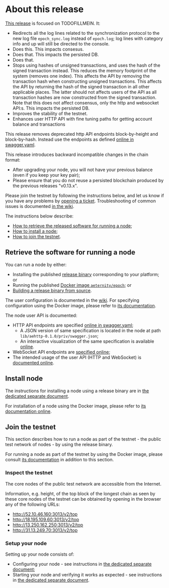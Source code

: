 # About this release

[This release][this-release] is focused on TODOFILLMEIN.
It:
* Redirects all the log lines related to the synchronization protocol
to the new log file `epoch_sync.log` instead of `epoch.log`; log lines with
category info and up will still be directed to the console.
* Does this. This impacts consesus.
* Does that. This impacts the persisted DB.
* Does that.
* Stops using hashes of unsigned transactions, and uses the hash of the signed transaction instead. This reduces the memory footprint of the system (removes one index). This affects the API by removing the transaction hash when constructing unsigned transactions. This affects the API by returning the hash of the signed transaction in all other applicable places. The latter should not affects users of the API as all transaction hashes are now constructed from the signed transaction. Note that this does not affect consensus, only the http and websocket API:s. This impacts the persisted DB.
* Improves the stability of the testnet.
* Enhances user HTTP API with fine tuning paths for getting account balance and transactions

[this-release]: https://github.com/aeternity/epoch/releases/tag/v0.14.0

This release removes deprecated http API endpoints block-by-height
and block-by-hash. Instead use the endpoints as defined
[online in swagger.yaml][swagger-yaml].

This release introduces backward incompatible changes in the chain format:
* After upgrading your node, you will not have your previous balance (even if you keep your key pair);
* Please ensure that you do not reuse a persisted blockchain produced by the previous releases "v0.13.x".

Please join the testnet by following the instructions below, and let us know if you have any problems by [opening a ticket](https://github.com/aeternity/epoch/issues).
Troubleshooting of common issues is documented [in the wiki](https://github.com/aeternity/epoch/wiki/Troubleshooting).

The instructions below describe:
* [How to retrieve the released software for running a node](#retrieve-the-software-for-running-a-node);
* [How to install a node](#install-node);
* [How to join the testnet](#join-the-testnet).

## Retrieve the software for running a node

You can run a node by either:
* Installing the published [release binary][this-release] corresponding to your platform; or
* Running the published [Docker image `aeternity/epoch`][docker]; or
* [Building a release binary from source][build].

[docker]: https://github.com/aeternity/epoch/blob/v0.14.0/docs/docker.md
[build]: https://github.com/aeternity/epoch/blob/v0.14.0/docs/build.md

The user configuration is documented in the [wiki](https://github.com/aeternity/epoch/wiki/User-provided-configuration).
For specifying configuration using the Docker image, please refer to [its documentation][docker].

The node user API is documented:
* HTTP API endpoints are specified [online in swagger.yaml][swagger-yaml];
  * A JSON version of same specification is located in the node at path `lib/aehttp-0.1.0/priv/swagger.json`;
  * An interactive visualization of the same specification is available [online][swagger-ui].
* WebSocket API endpoints are [specified online][api-doc];
* The intended usage of the user API (HTTP and WebSocket) is [documented online][api-doc].

[swagger-yaml]: https://github.com/aeternity/epoch/blob/v0.14.0/config/swagger.yaml
[swagger-ui]: https://aeternity.github.io/epoch-api-docs/?config=https://raw.githubusercontent.com/aeternity/epoch/v0.14.0/apps/aehttp/priv/swagger.json
[api-doc]: https://github.com/aeternity/protocol/blob/epoch-v0.14.0/epoch/api/README.md

## Install node

The instructions for installing a node using a release binary are in [the dedicated separate document](../../docs/installation.md).

For installation of a node using the Docker image, please refer to [its documentation online][docker].

## Join the testnet

This section describes how to run a node as part of the testnet - the public test network of nodes - by using the release binary.

For running a node as part of the testnet by using the Docker image, please consult [its documentation][docker] in addition to this section.

### Inspect the testnet

The core nodes of the public test network are accessible from the Internet.

Information, e.g. height, of the top block of the longest chain as seen by these core nodes of the testnet can be obtained by opening in the browser any of the following URLs:
* http://52.10.46.160:3013/v2/top
* http://18.195.109.60:3013/v2/top
* http://13.250.162.250:3013/v2/top
* http://31.13.249.70:3013/v2/top

### Setup your node

Setting up your node consists of:
* Configuring your node - see instructions in [the dedicated separate document](../../docs/configuration.md);
* Starting your node and verifying it works as expected - see instructions in [the dedicated separate document](../../docs/operation.md).
